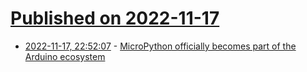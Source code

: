 # [Published on 2022-11-17](index.md)

* [2022-11-17, 22:52:07](https://lobste.rs/s/r0rtob/micropython_officially_becomes_part) - [MicroPython officially becomes part of the Arduino ecosystem](https://blog.arduino.cc/2022/11/10/micropython-officially-becomes-part-of-the-arduino-ecosystem/)
